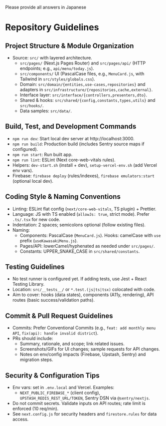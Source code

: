Please provide all answers in Japanese

# Repository Guidelines

## Project Structure & Module Organization
- Source: `src/` with layered architecture.
  - `src/pages/` (Next.js Pages Router) and `src/pages/api/` (HTTP endpoints; e.g., `api/menu/today.js`).
  - `src/components/` UI (PascalCase files, e.g., `MenuCard.js`, with Tailwind in `src/styles/globals.css`).
  - Domain: `src/domain/{entities,use-cases,repositories}` and adapters in `src/infrastructure/{repositories,cache,external}`.
  - Interface layer: `src/interface/{controllers,presenters,dto}`.
  - Shared & hooks: `src/shared/{config,constants,types,utils}` and `src/hooks/`.
  - Data samples: `src/data/`.

## Build, Test, and Development Commands
- `npm run dev`: Start local dev server at http://localhost:3000.
- `npm run build`: Production build (includes Sentry source maps if configured).
- `npm run start`: Run built app.
- `npm run lint`: ESLint (Next core-web-vitals rules).
- Helpers: `dev-start.sh` (install + dev), `setup-vercel-env.sh` (add Vercel env vars).
- Firebase: `firebase deploy` (rules/indexes), `firebase emulators:start` (optional local dev).

## Coding Style & Naming Conventions
- Linting: ESLint flat config (`next/core-web-vitals`, TS plugin) + Prettier.
- Language: JS with TS enabled (`allowJs: true`, strict mode). Prefer `.ts/.tsx` for new code.
- Indentation: 2 spaces; semicolons optional (follow existing files).
- Naming:
  - Components: PascalCase (`MenuCard.js`). Hooks: camelCase with `use` prefix (`useKawasakiMenu.js`).
  - Pages/API: lowerCamel/hyphenated as needed under `src/pages/`.
  - Constants: UPPER_SNAKE_CASE in `src/shared/constants`.

## Testing Guidelines
- No test runner is configured yet. If adding tests, use Jest + React Testing Library.
- Location: `src/__tests__/` or `*.test.(js|ts|tsx)` colocated with code.
- Aim to cover: hooks (data states), components (A11y, rendering), API routes (basic success/validation paths).

## Commit & Pull Request Guidelines
- Commits: Prefer Conventional Commits (e.g., `feat: add monthly menu API`, `fix(api): handle invalid district`).
- PRs should include:
  - Summary, rationale, and scope; link related issues.
  - Screenshots/GIFs for UI changes; sample requests for API changes.
  - Notes on env/config impacts (Firebase, Upstash, Sentry) and migration steps.

## Security & Configuration Tips
- Env vars: set in `.env.local` and Vercel. Examples:
  - `NEXT_PUBLIC_FIREBASE_*` (client config), `UPSTASH_REDIS_REST_URL/TOKEN`, Sentry DSN via `@sentry/nextjs`.
- Do not commit secrets. Validate inputs on API routes; rate limit is enforced (10 req/min).
- See `next.config.js` for security headers and `firestore.rules` for data access.
